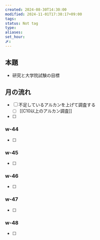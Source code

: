 ```yaml
---
created: 2024-08-30T14:30:00
modified: 2024-11-01T17:38:17+09:00
tags: 
status: Not tag
type: 
aliases: 
set_hour: 
〆: 
---
```

## 本題
- 研究と大学院試験の目標
## 月の流れ
- [ ] 不足しているアルカンを上げて調査する
	- [ ] [[C10以上のアルカン調査]]
- [ ] 
### w-44
- [ ] 
### w-45
- [ ] 
### w-46
- [ ] 
### w-47
- [ ] 
### w-48
- [ ] 